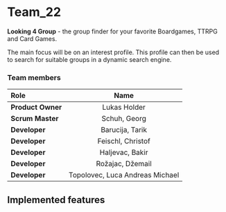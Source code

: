 # Team_22

**Looking 4 Group** - the group finder for your favorite Boardgames, TTRPG and Card Games.

The main focus will be on an interest profile. This profile can then be used to search for suitable groups in a dynamic search engine.

### Team members

| Role             | Name                  | 
| :---             |    :----:             |
| **Product Owner**|   Lukas Holder      |
| **Scrum Master** |   Schuh, Georg         |
| **Developer**    | Barucija, Tarik          |
| **Developer**    | Feischl, Christof    |
| **Developer**    | Haljevac, Bakir        |
| **Developer**    | Rožajac, Džemail          |
| **Developer**    | Topolovec, Luca Andreas Michael         |


## Implemented features


